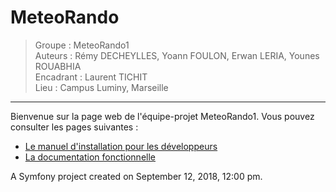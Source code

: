 MeteoRando
==========

> Groupe : MeteoRando1  
> Auteurs : Rémy DECHEYLLES, Yoann FOULON, Erwan LERIA, Younes ROUABHIA  
> Encadrant : Laurent TICHIT  
> Lieu : Campus Luminy, Marseille  

____

Bienvenue sur la page web de l'équipe-projet MeteoRando1.
Vous pouvez consulter les pages suivantes : 

- [Le manuel d'installation pour les développeurs](developper.md)
- [La documentation fonctionnelle ](docs/MeteoRando/index.html)

A Symfony project created on September 12, 2018, 12:00 pm.

